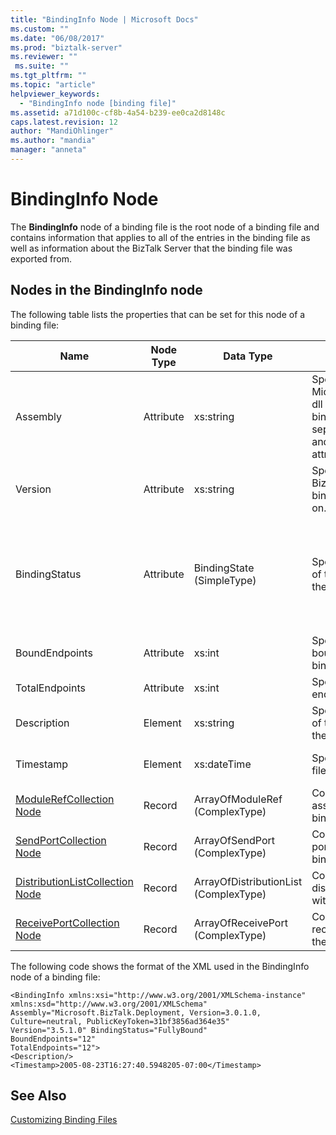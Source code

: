 ```yaml
---
title: "BindingInfo Node | Microsoft Docs"
ms.custom: ""
ms.date: "06/08/2017"
ms.prod: "biztalk-server"
ms.reviewer: ""
 ms.suite: ""
ms.tgt_pltfrm: ""
ms.topic: "article"
helpviewer_keywords: 
  - "BindingInfo node [binding file]"
ms.assetid: a71d100c-cf8b-4a54-b239-ee0ca2d8148c
caps.latest.revision: 12
author: "MandiOhlinger"
ms.author: "mandia"
manager: "anneta"
---
```

# BindingInfo Node
The **BindingInfo** node of a binding file is the root node of a binding file and contains information that applies to all of the entries in the binding file as well as information about the BizTalk Server that the binding file was exported from.  
  
## Nodes in the BindingInfo node  
 The following table lists the properties that can be set for this node of a binding file:  
  
|**Name**|**Node Type**|**Data Type**|**Description**|**Restrictions**|**Comments**|  
|--------------|-------------------|-------------------|---------------------|----------------------|------------------|  
|Assembly|Attribute|xs:string|Specifies information for the Microsoft.BizTalk.Deployment dll used when creating the binding file. Includes comma separated Version, Culture, and PublicKeyToken attributes for this assembly.|Required|Default value: **"Microsoft.BizTalk.Deployment, Version=3.0.1.0, Culture=neutral, PublicKeyToken=31bf3856ad364e35"**|  
|Version|Attribute|xs:string|Specifies the version of BizTalk Server that the binding file was generated on.|Required|Default value: **3.5.1.0**|  
|BindingStatus|Attribute|BindingState (SimpleType)|Specifies the binding status of the artifacts exported with the binding file.|Required|Default value: None<br /><br /> Valid values:<br /><br /> -   Unknown<br />-   NoBindings<br />-   Unbound<br />-   PartiallyBound<br />-   FullyBound|  
|BoundEndpoints|Attribute|xs:int|Specifies the number of bound endpoints in the binding file.|Required|Default value: **0**|  
|TotalEndpoints|Attribute|xs:int|Specifies the total number of endpoints in the binding file.|Required|Default value: **0**|  
|Description|Element|xs:string|Specifies a text description of the BindingInfo section of the binding file.|Not required|Default value: empty|  
|Timestamp|Element|xs:dateTime|Specifies when the binding file was exported.|Required|Default value: Time on the BizTalk server when the binding file was exported.|  
|[ModuleRefCollection Node](../core/modulerefcollection-node.md)|Record|ArrayOfModuleRef (ComplexType)|Container node for the .NET assemblies exported with the binding file.|Not required|Default value: none|  
|[SendPortCollection Node](../core/sendportcollection-node.md)|Record|ArrayOfSendPort (ComplexType)|Container node for the send ports exported with the binding file.|Not required|Default value: none|  
|[DistributionListCollection Node](../core/distributionlistcollection-node.md)|Record|ArrayOfDistributionList (ComplexType)|Container node for the distribution lists exported with the binding file.|Not required|Default value: none|  
|[ReceivePortCollection Node](../core/receiveportcollection-node.md)|Record|ArrayOfReceivePort (ComplexType)|Container node for the receive ports exported with the binding file.|Not required|Default value: none|  
  
 The following code shows the format of the XML used in the BindingInfo node of a binding file:  
  
```  
<BindingInfo xmlns:xsi="http://www.w3.org/2001/XMLSchema-instance" xmlns:xsd="http://www.w3.org/2001/XMLSchema"   
Assembly="Microsoft.BizTalk.Deployment, Version=3.0.1.0, Culture=neutral, PublicKeyToken=31bf3856ad364e35"   
Version="3.5.1.0" BindingStatus="FullyBound"   
BoundEndpoints="12"   
TotalEndpoints="12">  
<Description/>  
<Timestamp>2005-08-23T16:27:40.5948205-07:00</Timestamp>  
```  
  
## See Also  
 [Customizing Binding Files](../core/customizing-binding-files.md)